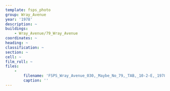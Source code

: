 ```yaml
---
template: fsps_photo
group: Wray_Avenue
year: '1978'
description: ~
buildings:
    - Wray_Avenue/79_Wray_Avenue
coordinates: ~
heading: ~
classification: ~
section: ~
cell: ~
film_roll: ~
files:
    -
        filename: 'FSPS_Wray_Avenue_030,_Maybe_No_79,_TAB,_10-2-E,_1978.png'
        caption: ''
---
```

